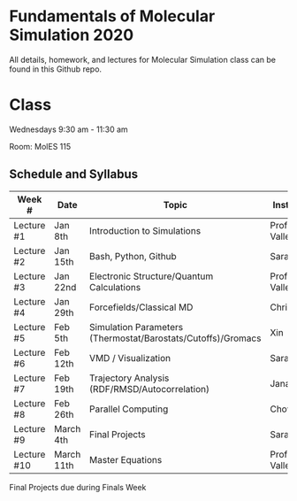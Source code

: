 # Fundamentals of Molecular Simulation 2020
All details, homework, and lectures for Molecular Simulation class can be found in this Github repo. 

# Class

Wednesdays 9:30 am - 11:30 am

Room: MolES 115 

## Schedule and Syllabus

|Week #  | Date  | Topic | Instructor |
|---|---|---|---|
Lecture #1 | Jan 8th | Introduction to Simulations | Prof. Valleau 
Lecture #2 | Jan 15th | Bash, Python, Github | Sarah
Lecture #3 | Jan 22nd | Electronic Structure/Quantum Calculations | Prof. Valleau
Lecture #4 | Jan 29th | Forcefields/Classical MD | Chris
Lecture #5 | Feb 5th | Simulation Parameters (Thermostat/Barostats/Cutoffs)/Gromacs | Xin
Lecture #6 | Feb 12th | VMD / Visualization | Sarah
Lecture #7 | Feb 19th | Trajectory Analysis (RDF/RMSD/Autocorrelation) | Janani
Lecture #8 | Feb 26th | Parallel Computing | Chowdhury
Lecture #9 | March 4th | Final Projects | Sarah
Lecture #10 | March 11th | Master Equations | Prof. Valleau

Final Projects due during Finals Week


